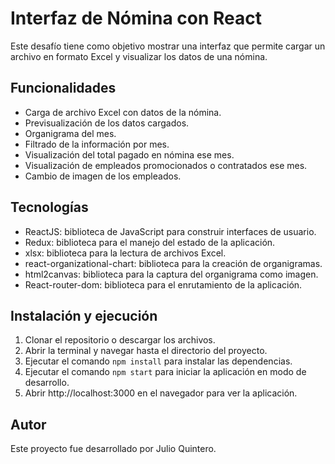 # Interfaz de Nómina con React

Este desafío tiene como objetivo mostrar una interfaz que permite cargar un archivo en formato Excel y visualizar los datos de una nómina.

## Funcionalidades

- Carga de archivo Excel con datos de la nómina.
- Previsualización de los datos cargados.
- Organigrama del mes.
- Filtrado de la información por mes.
- Visualización del total pagado en nómina ese mes.
- Visualización de empleados promocionados o contratados ese mes.
- Cambio de imagen de los empleados.

## Tecnologías

- ReactJS: biblioteca de JavaScript para construir interfaces de usuario.
- Redux: biblioteca para el manejo del estado de la aplicación.
- xlsx: biblioteca para la lectura de archivos Excel.
- react-organizational-chart: biblioteca para la creación de organigramas.
- html2canvas: biblioteca para la captura del organigrama como imagen.
- React-router-dom: biblioteca para el enrutamiento de la aplicación.

## Instalación y ejecución

1. Clonar el repositorio o descargar los archivos.
2. Abrir la terminal y navegar hasta el directorio del proyecto.
3. Ejecutar el comando `npm install` para instalar las dependencias.
4. Ejecutar el comando `npm start` para iniciar la aplicación en modo de desarrollo.
5. Abrir http://localhost:3000 en el navegador para ver la aplicación.

## Autor

Este proyecto fue desarrollado por Julio Quintero.
